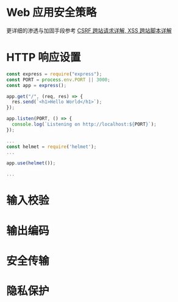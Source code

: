 # Web 应用安全策略

更详细的渗透与加固手段参考 [CSRF 跨站请求详解, XSS 跨站脚本详解](../README.md)

# HTTP 响应设置

```js
const express = require("express");
const PORT = process.env.PORT || 3000;
const app = express();

app.get("/", (req, res) => {
  res.send(`<h1>Hello World</h1>`);
});

app.listen(PORT, () => {
  console.log(`Listening on http://localhost:${PORT}`);
});
```

```js
...
const helmet = require('helmet');
...

app.use(helmet());

...
```

# 输入校验

# 输出编码

# 安全传输

# 隐私保护
